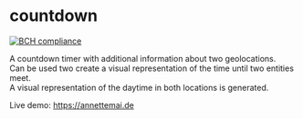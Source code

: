 # countdown
[![BCH compliance](https://bettercodehub.com/edge/badge/hubwoop/countdown?branch=master)](https://bettercodehub.com/)

A countdown timer with additional information about two geolocations.  
Can be used two create a visual representation of the time until two entities meet.  
A visual representation of the daytime in both locations is generated.

Live demo: https://annettemai.de
